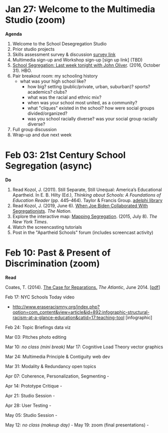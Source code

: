 Jan 27: Welcome to the Multimedia Studio (zoom)
===============================================
**Agenda**

1. Welcome to the School Desegregation Studio
2. Prior studio projects
3. Skills assessment survey & discussion [survey link](https://forms.gle/1wq6qis4Nn2ca9WH9)
4. Multimedia sign-up and Workshop sign-up [sign up link] (TBD)
5. [School Segregation: Last week tonight with John Oliver](https://www.youtube.com/watch?embed=no&v=o8yiYCHMAlM&t=8s). (2016, October 31). HBO.
6. Pair breakout room: my schooling history
   - what was your high school like?
     - how big? setting (public/private, urban, suburban)? sports? academics? clubs?
     - what was the racial and ethnic mix?
     - when was your school most united, as a community?
     - what "cliques" existed in the school? how were social groups divided/organized?
     - was you school racially diverse? was your social group racially diverse?
7. Full group discussion
8. Wrap-up and due next week

Feb 03: 21st Century School Segregation (async)
===============================================
**Do**

1. Read Kozol, J. (2011). Still Separate, Still Unequal: America’s Educational Apartheid.
   In E. B. Hilty (Ed.), _Thinking about Schools: A Foundations of Education Reader_
   (pp. 445–464). Taylor & Francis Group. [adelphi library](http://ebookcentral.proquest.com/lib/adelphi/detail.action?docID=709005)
2. Read Kozol, J. (2019, June 6). [When Joe Biden Collaborated With Segregationists](https://www.thenation.com/article/archive/joe-biden-education-busing-opposition/). _The Nation._
3. Explore the interactive map: [Mapping Segregation](https://www.nytimes.com/interactive/2015/07/08/us/census-race-map.html). (2015, July 8). _The New York Times_.
4. Watch the screencasting tutorials
5. Post in the "Apartheid Schools" forum (includes screencast activity)




Feb 10: Past & Present of Discrimination (zoom)
===============================================
**Read**

Coates, T. (2014). [The Case for Reparations.](https://www.theatlantic.com/magazine/archive/2014/06/the-case-for-reparations/361631/) _The Atlantic_, June 2014.
[[pdf](http://pscourses.ucsd.edu/ps108/6%20Reparations/Coates%202014-%20The%20Case%20for%20Reparations.pdf)]



Feb 17: NYC Schools Today                       video

- http://www.eraseracismny.org/index.php?option=com_content&view=article&id=892:infographic-structural-racism-at-a-glance-education&catid=17:teaching-tool [infographic]

Feb 24: Topic Briefings                         data viz

Mar 03: Pitches                                 photo editing

Mar 10: _no class (mini break)_
Mar 17: Cognitive Load Theory                   vector graphics

Mar 24: Multimedia Principle & Contiguity       web dev

Mar 31: Modality & Redundancy                   open topics

Apr 07: Coherence, Personalization, Segmenting  -

Apr 14: Prototype Critique                      -

Apr 21: Studio Session                          -

Apr 28: User Testing                            -

May 05: Studio Session                          -

May 12: _no class (makeup day)_                 -
May 19: zoom (final presentations)              -
